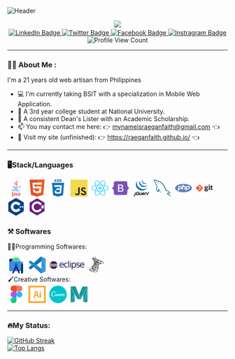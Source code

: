 ![Header](./your-header-image-name.png)

<div id="header" align="center">
  <img src="https://media.giphy.com/media/dMLmQfCO7lCA2gX3tw/giphy.gif"  width="200"/>
</div> 

<div id="badges" align="center">
  <a href="https://www.linkedin.com/in/raegan-faith-paguirigan-579828220/">
    <img src="https://img.shields.io/badge/LinkedIn-blue?style=for-the-badge&logo=linkedin&logoColor=white" alt="LinkedIn Badge"/>
  </a>
  <a href="https://twitter.com/Rafaegan">
    <img src="https://img.shields.io/badge/Twitter-blue?style=for-the-badge&logo=twitter&logoColor=white" alt="Twitter Badge"/>
  </a>
  <a href="https://www.facebook.com/raeganfaith.paguirigan">
    <img src="https://img.shields.io/badge/Facebook-blue?style=for-the-badge&logo=facebook&logoColor=white" alt="Facebook Badge"/>
  </a>
  <a href="https://www.instagram.com/rafaegan_/">
    <img src="https://img.shields.io/badge/Instagram-violet?style=for-the-badge&logo=instagram&logoColor=white" alt="Instragram Badge"/>
  </a>
</div>

<div id="counter" align="center">
  <img src="https://komarev.com/ghpvc/?username=raeganfaith&style=flat-square&color=blue" alt="Profile View Count"/>
</div>

---

### :woman_technologist: About Me :
I'm a 21 years old web artisan from Philippines
- 💻 I'm currently taking BSIT with a specialization in Mobile Web Application.
- 🌱 A 3rd year college student at National University.
- 🥇 A consistent Dean's Lister with an Academic Scholarship.
- 📫 You may contact me here: 👉 mynameisraeganfaith@gmail.com 👈
- :mega: Visit my site (unfinished): 👉 https://raeganfaith.github.io/ 👈

---
### 🖥️Stack/Languages
<div>
  <img src="https://github.com/devicons/devicon/blob/master/icons/java/java-original-wordmark.svg" title="Java" alt="Java" width="40" height="40"/>&nbsp;
  <img src="https://github.com/devicons/devicon/blob/master/icons/html5/html5-original.svg" title="HTML5" alt="HTML" width="40" height="40"/>&nbsp;
  <img src="https://github.com/devicons/devicon/blob/master/icons/css3/css3-plain-wordmark.svg"  title="CSS3" alt="CSS" width="40" height="40"/>&nbsp;
  <img src="https://github.com/devicons/devicon/blob/master/icons/javascript/javascript-original.svg" title="JavaScript" alt="JavaScript" width="40" height="40"/>&nbsp;
  <img src="https://github.com/devicons/devicon/blob/master/icons/react/react-original.svg" title="ReactJS" alt="ReactJS" width="40" height="40"/>&nbsp;
  <img src="https://github.com/devicons/devicon/blob/master/icons/bootstrap/bootstrap-plain.svg" title="Bootstrap" alt="Bootstrap" width="40" height="40"/>&nbsp;
  <img src="https://github.com/devicons/devicon/blob/master/icons/jquery/jquery-original-wordmark.svg" title="JQuery" alt="JQuery" width="40" height="40"/>&nbsp;
  <img src="https://github.com/devicons/devicon/blob/master/icons/mysql/mysql-plain.svg" title="mysql" alt="mysql" width="40" height="40"/>&nbsp;
  <img src="https://github.com/devicons/devicon/blob/master/icons/php/php-plain.svg" title="PHP" alt="PHP" width="40" height="40"/>&nbsp;
  <img src="https://github.com/devicons/devicon/blob/master/icons/git/git-original-wordmark.svg" title="Git" **alt="Git" width="40" height="40"/> 
  <img src="https://github.com/devicons/devicon/blob/master/icons/cplusplus/cplusplus-plain.svg" title="C++" alt="C++" width="40" height="40"/>&nbsp;
  <img src="https://github.com/devicons/devicon/blob/master/icons/csharp/csharp-plain.svg" title="C#" alt="C#" width="40" height="40"/>&nbsp;
</div>

### ⚒️ Softwares 
🧑‍💻Programming Softwares:
<div>
 <img src="https://github.com/devicons/devicon/blob/master/icons/androidstudio/androidstudio-original.svg" title="Android Studio" alt="Android Studio" width="40" height="40"/>&nbsp;
 <img src="https://github.com/devicons/devicon/blob/master/icons/vscode/vscode-original.svg" title="VS Code" alt="VS Code" width="40" height="40"/>&nbsp;
 <img src="https://github.com/raeganfaith/raeganfaith/blob/main/1_20hS5w0ENZraHIzP0y4lpA.png" title="Eclipse" alt="Eclipse" width="80" height="40"/>&nbsp;
 <img src="https://github.com/devicons/devicon/blob/master/icons/microsoftsqlserver/microsoftsqlserver-plain.svg" title="MS SQL Server Management" alt="MS SQL Server Management" width="40" height="40"/>&nbsp;
</div>
🖌️Creative Softwares:
<div>
  <img src="https://github.com/devicons/devicon/blob/master/icons/figma/figma-original.svg" title="Figma" alt="Figma" width="40" height="40"/>&nbsp;
  <img src="https://github.com/devicons/devicon/blob/master/icons/illustrator/illustrator-line.svg" title="Adobe Illustrator" alt="Adobe Illustrator" width="40" height="40"/>&nbsp;
  <img src="https://github.com/devicons/devicon/blob/master/icons/canva/canva-original.svg" title="Canva" alt="Canva" width="40" height="40"/>&nbsp;
  <img src="https://github.com/devicons/devicon/blob/master/icons/maya/maya-plain.svg" title="Maya" alt="Maya" width="40" height="40"/>&nbsp;
</div>

---
### 🔥My Status:
[![GitHub Streak](http://github-readme-streak-stats.herokuapp.com?user=raeganfaith&layout=compact&theme=dracula)](https://git.io/streak-stats) <br/>
[![Top Langs](https://github-readme-stats.vercel.app/api/top-langs/?username=raeganfaith&layout=compact&theme=dracula)](https://github.com/anuraghazra/github-readme-stats) 
 
 
 

